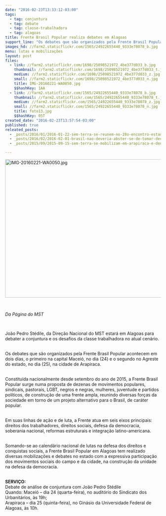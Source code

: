 ```yaml
---
date: "2016-02-23T13:33:12-03:00"
tags:
  - tag: conjuntura
  - tag: debate
  - tag: classe-trabalhadora
  - tag: alagoas
title: Frente Brasil Popular realiza debates em Alagoas
support_line: "Os debates que são organizados pela Frente Brasil Popular acontecem em dois dias, o primeiro na capital Maceió, no dia (24) e o segundo no Agreste do estado, no dia (25), na cidade de Arapiraca.\n"
images_hd: //farm2.staticflickr.com/1565/24922655440_9333e78078_b.jpg
menu: lutas e mobilizações
layout: post
files:
  - link: //farm2.staticflickr.com/1698/25098521972_4be377d033_b.jpg
    thumbnail: //farm2.staticflickr.com/1698/25098521972_4be377d033_t.jpg
    medium: //farm2.staticflickr.com/1698/25098521972_4be377d033_z.jpg
    small: //farm2.staticflickr.com/1698/25098521972_4be377d033_n.jpg
    title: IMG-20160221-WA0050.jpg
    $$hashKey: 1AA
  - link: //farm2.staticflickr.com/1565/24922655440_9333e78078_b.jpg
    thumbnail: //farm2.staticflickr.com/1565/24922655440_9333e78078_t.jpg
    medium: //farm2.staticflickr.com/1565/24922655440_9333e78078_z.jpg
    small: //farm2.staticflickr.com/1565/24922655440_9333e78078_n.jpg
    title: foto13.jpg
    $$hashKey: 05T
created_date: "2016-02-23T13:57:54-03:00"
published: true
releated_posts:
  - _posts/2016/01/2016-01-22-sem-terra-se-reunem-no-28o-encontro-estadual-em-sao-paulo.md
  - _posts/2016/02/2016-02-01-brasil-nao-deveria-abster-se-de-tomar-decisoes-ousadas-afirma-economista.md
  - _posts/2015/09/2015-09-15-sem-terra-se-mobilizam-em-arapiraca-e-denunciam-a-especulacao-imobiliaria.md

---
```

<p><img alt="IMG-20160221-WA0050.jpg" height="446" src="//farm2.staticflickr.com/1698/25098521972_4be377d033_b.jpg" width="700" /></p>

<p>&nbsp;</p>

<p><em>Da P&aacute;gina do MST&nbsp;</em></p>

<p>&nbsp;</p>

<p>Jo&atilde;o Pedro St&eacute;dile, da Dire&ccedil;&atilde;o Nacional do MST estar&aacute; em Alagoas para debater a conjuntura e os desafios da classe trabalhadora no atual cen&aacute;rio.</p>

<p><br />
Os debates que s&atilde;o organizados pela Frente Brasil Popular acontecem em dois dias, o primeiro na capital Macei&oacute;, no dia (24)&nbsp;e o segundo no Agreste do estado, no dia (25), na cidade de Arapiraca.</p>

<p><br />
Constitu&iacute;da nacionalmente desde setembro do ano de 2015, a Frente Brasil Popular surge numa proposta de dezenas de movimentos populares, sindicais, pastorais, LGBT, negros e negras, mulheres, juventude e partidos pol&iacute;ticos, de constru&ccedil;&atilde;o de uma frente ampla, reunindo diversas for&ccedil;as da sociedade em torno de um projeto alternativo para o Brasil, de car&aacute;ter popular.&nbsp;</p>

<p><br />
Em suas linhas de a&ccedil;&atilde;o e de luta, a Frente atua em seis eixos principais: direitos dos trabalhadores, direitos sociais, defesa da democracia, soberania nacional, reformas estruturais e integra&ccedil;&atilde;o latino-americana.</p>

<p><br />
Somando-se ao calend&aacute;rio nacional de lutas na defesa dos direitos e conquistas sociais, a Frente Brasil Popular em Alagoas tem realizado diversas mobiliza&ccedil;&otilde;es e debates no estado com a expressiva participa&ccedil;&atilde;o dos movimentos sociais do campo e da cidade, na constru&ccedil;&atilde;o da unidade na defesa da democracia.<br />
&nbsp;</p>

<p><strong>SERVI&Ccedil;O:</strong><br />
Debate de an&aacute;lise de conjuntura com Jo&atilde;o Pedro St&eacute;dile<br />
Quando: Macei&oacute; &ndash; dia 24 (quarta-feira), no audit&oacute;rio do Sindicato dos Urbanit&aacute;rios, &agrave;s 19h;<br />
Arapiraca &ndash; dia 25 (quinta-feira), no Gin&aacute;sio da Universidade Federal de Alagoas, &agrave;s 10h.</p>
